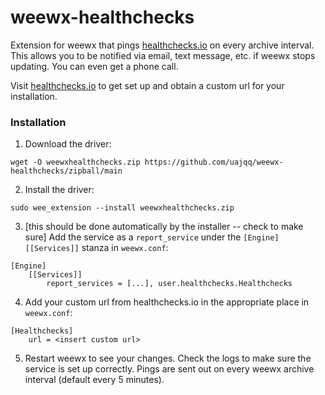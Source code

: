 # weewx-healthchecks
Extension for weewx that pings [healthchecks.io](https://healthchecks.io) on every archive interval. This allows you to be notified via email, text message, etc. if weewx stops updating. You can even get a phone call.

Visit [healthchecks.io](https://healthchecks.io) to get set up and obtain a custom url for your installation.


### Installation


1) Download the driver:

```
wget -O weewxhealthchecks.zip https://github.com/uajqq/weewx-healthchecks/zipball/main
```

2) Install the driver:

```
sudo wee_extension --install weewxhealthchecks.zip
``` 

3) [this should be done automatically by the installer -- check to make sure] Add the service as a `report_service` under the  `[Engine][[Services]]` stanza in `weewx.conf`:

```
[Engine]
    [[Services]]
        report_services = [...], user.healthchecks.Healthchecks
```

4) Add your custom url from healthchecks.io in the appropriate place in `weewx.conf`:

```
[Healthchecks]
    url = <insert custom url>
```

5) Restart weewx to see your changes. Check the logs to make sure the service is set up correctly. Pings are sent out on every weewx archive interval (default every 5 minutes).
